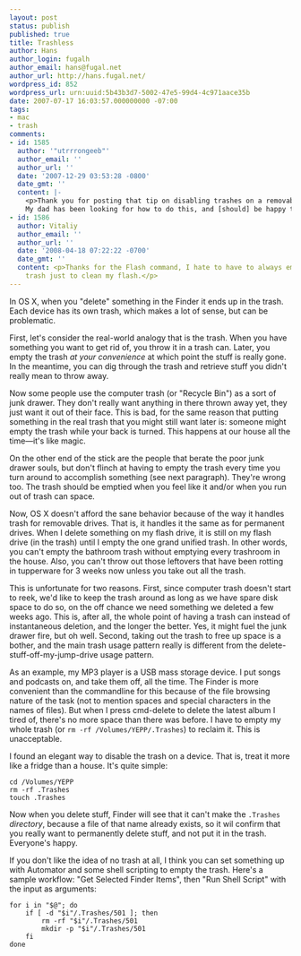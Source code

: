 ```yaml
---
layout: post
status: publish
published: true
title: Trashless
author: Hans
author_login: fugalh
author_email: hans@fugal.net
author_url: http://hans.fugal.net/
wordpress_id: 852
wordpress_url: urn:uuid:5b43b3d7-5002-47e5-99d4-4c971aace35b
date: 2007-07-17 16:03:57.000000000 -07:00
tags:
- mac
- trash
comments:
- id: 1585
  author: '"utrrrongeeb"'
  author_email: ''
  author_url: ''
  date: '2007-12-29 03:53:28 -0800'
  date_gmt: ''
  content: |-
    <p>Thank you for posting that tip on disabling trashes on a removable device in Leopard.
    My dad has been looking for how to do this, and [should] be happy to see this.</p>
- id: 1586
  author: Vitaliy
  author_email: ''
  author_url: ''
  date: '2008-04-18 07:22:22 -0700'
  date_gmt: ''
  content: <p>Thanks for the Flash command, I hate to have to always empty all my
    trash just to clean my flash.</p>
---
```

<p>In OS X, when you "delete" something in the Finder it ends up in the trash. Each device has its own trash, which makes a lot of sense, but can be problematic. </p>

<p>First, let's consider the real-world analogy that is the trash. When you have something you want to get rid of, you throw it in a trash can. Later, you empty the trash <em>at your convenience</em> at which point the stuff is really gone. In the meantime, you can dig through the trash and retrieve stuff you didn't really mean to throw away.</p>

<p>Now some people use the computer trash (or "Recycle Bin") as a sort of junk
drawer. They don't really want anything in there thrown away yet, they just
want it out of their face. This is bad, for the same reason that putting
something in the real trash that you might still want later is: someone might
empty the trash while your back is turned. This happens at our house all the
time—it's like magic. </p>

<p>On the other end of the stick are the people that berate the poor junk drawer souls, but don't flinch at having to empty the trash every time you turn around to accomplish something (see next paragraph). They're wrong too. The trash should be emptied when you feel like it and/or when you run out of trash can space.</p>

<p>Now, OS X doesn't afford the sane behavior because of the way it handles trash for removable drives. That is, it handles it the same as for permanent drives. When I delete something on my flash drive, it is still on my flash drive (in the trash) until I empty the one grand unified trash. In other words, you can't empty the bathroom trash without emptying every trashroom in the house. Also, you can't throw out those leftovers that have been rotting in tupperware for 3 weeks now unless you take out all the trash. </p>

<p>This is unfortunate for two reasons. First, since computer trash doesn't start to reek, we'd like to keep the trash around as long as we have spare disk space to do so, on the off chance we need something we deleted a few weeks ago. This is, after all, the whole point of having a trash can instead of instantaneous deletion, and the longer the better. Yes, it might fuel the junk drawer fire, but oh well. Second, taking out the trash to free up space is a bother, and the main trash usage pattern really is different from the delete-stuff-off-my-jump-drive usage pattern.</p>

<p>As an example, my MP3 player is a USB mass storage device. I put songs and podcasts on, and take them off, all the time. The Finder is more convenient than the commandline for this because of the file browsing nature of the task (not to mention spaces and special characters in the names of files). But when I press cmd-delete to delete the latest album I tired of, there's no more space than there was before. I have to empty my whole trash (or <code>rm -rf /Volumes/YEPP/.Trashes</code>) to reclaim it. This is unacceptable. </p>

<p>I found an elegant way to disable the trash on a device. That is, treat it more like a fridge than a house. It's quite simple:</p>

<pre><code>cd /Volumes/YEPP
rm -rf .Trashes
touch .Trashes
</code></pre>

<p>Now when you delete stuff, Finder will see that it can't make the <code>.Trashes</code> <em>directory</em>, because a file of that name already exists, so it wil confirm that you really want to permanently delete stuff, and not put it in the trash. Everyone's happy.</p>

<p>If you don't like the idea of no trash at all, I think you can set something up with Automator and some shell scripting to empty the trash. Here's a sample workflow: "Get Selected Finder Items", then "Run Shell Script" with the input as arguments:</p>

<pre><code>for i in "$@"; do
    if [ -d "$i"/.Trashes/501 ]; then
        rm -rf "$i"/.Trashes/501
        mkdir -p "$i"/.Trashes/501
    fi
done
</code></pre>
